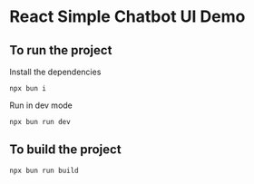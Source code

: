 # React Simple Chatbot UI Demo 

## To run the project

Install the dependencies
```
npx bun i
```

Run in dev mode
```
npx bun run dev
```

## To build the project
```
npx bun run build
```